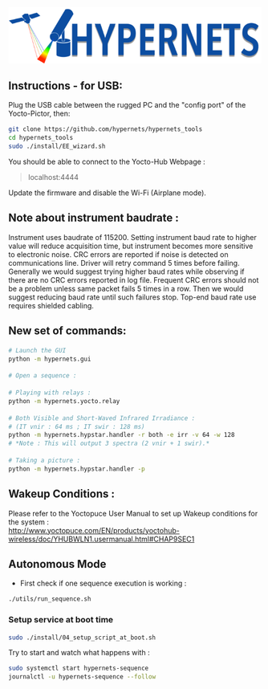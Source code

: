 ![Hypernets Logo](hypernets/resources/img/logo.png)
  
  
  
## Instructions - for USB:
Plug the USB cable between the rugged PC and the "config port" of the Yocto-Pictor, then:

```sh
git clone https://github.com/hypernets/hypernets_tools
cd hypernets_tools
sudo ./install/EE_wizard.sh
```

You should be able to connect to the Yocto-Hub Webpage :
> localhost:4444

Update the firmware and disable the Wi-Fi (Airplane mode).



## Note about instrument baudrate :
Instrument uses baudrate of 115200. Setting instrument baud rate to higher value will reduce acquisition time, 
but instrument becomes more sensitive to electronic noise. CRC errors are reported if noise is detected on communications line.
Driver will retry command 5 times before failing. Generally we would suggest trying higher baud rates while observing
if there are no CRC errors reported in log file. Frequent CRC errors should not be a problem unless same packet fails 5 times in a row.
Then we would suggest reducing baud rate until such failures stop. Top-end baud rate use requires shielded cabling.


## New set of commands:

```sh
# Launch the GUI
python -m hypernets.gui

# Open a sequence :

# Playing with relays :
python -m hypernets.yocto.relay

# Both Visible and Short-Waved Infrared Irradiance :  
# (IT vnir : 64 ms ; IT swir : 128 ms)
python -m hypernets.hypstar.handler -r both -e irr -v 64 -w 128
# *Note : This will output 3 spectra (2 vnir + 1 swir).*

# Taking a picture :
python -m hypernets.hypstar.handler -p

```

## Wakeup Conditions :
Please refer to the Yoctopuce User Manual to set up Wakeup conditions for the system :  
http://www.yoctopuce.com/EN/products/yoctohub-wireless/doc/YHUBWLN1.usermanual.html#CHAP9SEC1


## Autonomous Mode

* First check if one sequence execution is working : 

```sh
./utils/run_sequence.sh
```

### Setup service at boot time

```sh
sudo ./install/04_setup_script_at_boot.sh
```

Try to start and watch what happens with :

```sh
sudo systemctl start hypernets-sequence
journalctl -u hypernets-sequence --follow
```


  

